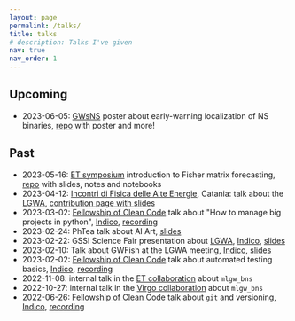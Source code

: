 ```yaml
---
layout: page
permalink: /talks/
title: talks
# description: Talks I've given
nav: true
nav_order: 1
---
```


## Upcoming

- 2023-06-05: [GWsNS](https://indico.in2p3.fr/event/28236/) poster about early-warning localization of NS binaries, [repo](https://github.com/jacopok/lgwa-skyloc) with poster and more!

## Past

- 2023-05-16: [ET symposium](https://indico.ego-gw.it/event/562) introduction to Fisher matrix forecasting, [repo](https://github.com/FrancescoIacovelli/XIII_ET_Symposium_Hackathon) with slides, notes and notebooks 
- 2023-04-12: [Incontri di Fisica delle Alte Energie](https://agenda.infn.it/event/34702/), Catania: talk about the [LGWA](../projects/LGWA), [contribution page with slides](https://agenda.infn.it/event/34702/contributions/194982/)
- 2023-03-02: [Fellowship of Clean Code](../projects/FoCC) talk about "How to manage big projects in python", [Indico](https://indico.gssi.it/event/488/), [recording](https://www.youtube.com/watch?v=vBkQmXMGJfg)
- 2023-02-24: PhTea talk about AI Art, [slides](https://docs.google.com/presentation/d/1dNF6zvTgcjJKDcOS3pl-kzOCLO2iTJekr-DubRTjbMo/edit?usp=sharing)
- 2023-02-22: GSSI Science Fair presentation about [LGWA](../projects/LGWA), [Indico](https://indico.gssi.it/event/469/), [slides](https://indico.gssi.it/event/469/contributions/1645/attachments/785/1305/Jacopo_LGWA.pdf)
- 2023-02-10: Talk about GWFish at the LGWA meeting, [Indico](https://indico.gssi.it/event/450/), [slides](https://indico.gssi.it/event/450/contributions/1560/attachments/765/1256/gwfish-2023-02-10.pdf)
- 2023-02-02: [Fellowship of Clean Code](../projects/FoCC) talk about automated testing basics, [Indico](https://indico.gssi.it/event/452/), [recording](https://www.youtube.com/watch?v=JyfCxCylCZ0)
- 2022-11-08: internal talk in the [ET collaboration](../projects/ET) about `mlgw_bns`
- 2022-10-27: internal talk in the [Virgo collaboration](../projects/Virgo) about `mlgw_bns`
- 2022-06-26: [Fellowship of Clean Code](../projects/FoCC) talk about `git` and versioning, [Indico](https://indico.gssi.it/event/454/), [recording](https://www.youtube.com/watch?v=EYB9jgOvfH0)